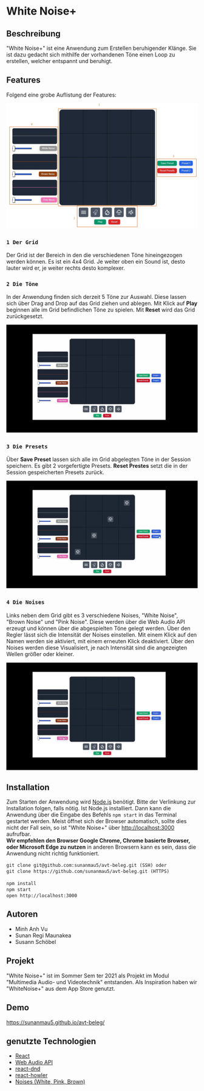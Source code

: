 # White Noise+

## Beschreibung

"White Noise+" ist eine Anwendung zum Erstellen beruhigender Klänge. Sie ist dazu gedacht sich mithilfe der vorhandenen Töne einen Loop zu erstellen, welcher entspannt und beruhigt. 

## Features

Folgend eine grobe Auflistung der Features:

![Picture of the Web App "White Noise+"](public/readme_files/WN1.jpg?raw=true "Überblick über die 'White Noise+' Web App")

### `1 Der Grid`

Der Grid ist der Bereich in den die verschiedenen Töne hineingezogen werden können. Es ist ein 4x4 Grid. Je weiter oben ein Sound ist, desto lauter wird er, je weiter rechts desto komplexer.

### `2 Die Töne`

In der Anwendung finden sich derzeit 5 Töne zur Auswahl. Diese lassen sich über Drag and Drop auf das Grid ziehen und ablegen. Mit Klick auf **Play** beginnen alle im Grid befindlichen Töne zu spielen. Mit **Reset** wird das Grid zurückgesetzt.

![GIF wie Töne in Grid gezogen werden](public/readme_files/WN2.gif?raw=true "Nutzung der Töne und des Grid")

### `3 Die Presets`

Über **Save Preset** lassen sich alle im Grid abgelegten Töne in der Session speichern. Es gibt 2 vorgefertigte Presets. **Reset Prestes** setzt die in der Session gespeicherten Presets zurück.

![GIF wie Töne in Presets gespeichert werden können](public/readme_files/WN3.gif?raw=true "Nutzung der Presets")

### `4 Die Noises`

Links neben dem Grid gibt es 3 verschiedene Noises, "White  Noise", "Brown Noise" und "Pink Noise". Diese werden über die Web Audio API erzeugt und können über die abgespielten Töne gelegt werden. Über den Regler lässt sich die Intensität der Noises einstellen. Mit einem Klick auf den Namen werden sie aktiviert, mit einem erneuten Klick deaktiviert. Über den Noises werden diese Visualisiert, je nach Intensität sind die angezeigten Wellen größer oder kleiner.

![GIF wie Noises genutzt werden](public/readme_files/WN4.gif?raw=true "Nutzung der Noises")

## Installation

Zum Starten der Anwendung wird [Node.js](https://nodejs.org/en/) benötigt. Bitte der Verlinkung zur Installation folgen, falls nötig. Ist Node.js installiert. Dann kann die Anwendung über die Eingabe des Befehls `npm start` in das Terminal gestartet werden. Meist öffnet sich der Browser automatisch, sollte dies nicht der Fall sein, so ist "White Noise+" über [http://localhost:3000](http://localhost:3000) aufrufbar. \
**Wir empfehlen den Browser Google Chrome, Chrome basierte Browser, oder Microsoft Edge zu nutzen** in anderen Browsern kann es sein, dass die Anwendung nicht richtig funktioniert.

```
git clone git@github.com:sunanmau5/avt-beleg.git (SSH) oder
git clone https://github.com/sunanmau5/avt-beleg.git (HTTPS)

npm install
npm start
open http://localhost:3000
```

## Autoren 

- Minh Anh Vu
- Sunan Regi Maunakea
- Susann Schöbel

## Projekt

"White Noise+" ist im Sommer Sem ter 2021 als Projekt im Modul "Multimedia Audio- und Videotechnik" entstanden. Als Inspiration haben wir "WhiteNoise+" aus dem App Store genutzt.

## Demo
https://sunanmau5.github.io/avt-beleg/

## genutzte Technologien

- [React](https://reactjs.org/)
- [Web Audio API](https://developer.mozilla.org/en-US/docs/Web/API/Web_Audio_API)
- [react-dnd](https://github.com/react-dnd/react-dnd/)
- [react-howler](https://github.com/thangngoc89/react-howler)
- [Noises (White, Pink, Brown)](https://noisehack.com/generate-noise-web-audio-api/)
